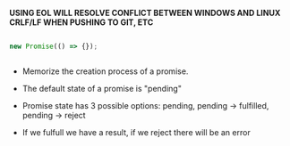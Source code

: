 **USING EOL WILL RESOLVE CONFLICT BETWEEN WINDOWS AND LINUX CRLF/LF WHEN PUSHING TO GIT, ETC**

```javascript

new Promise(() => {});



```

- Memorize the creation process of a promise.
- The default state of a promise is "pending"

- Promise state has 3 possible options: pending, pending -> fulfilled, pending -> reject
- If we fulfull we have a result, if we reject there will be an error

